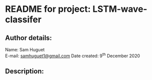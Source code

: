 # README for project: LSTM-wave-classifer

## Author details: 
Name: Sam Huguet  
E-mail: samhuguet1@gmail.com
Date created: 9<sup>th</sup> December 2020

## Description: 
